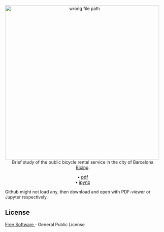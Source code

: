 <p align="center">
  <br>
  <a href="https://github.com/juanMarinero/bicingBarcelona/blob/master/main.ipynb"><img align="center" style="width:500px;padding-right:15px;" src="https://www.bicing.barcelona/sites/default/files/2019-01/est.JPG" alt="wrong file path"></a><br>
  Brief study of the public bicycle rental service in the city of Barcelona <a href="https://www.bicing.barcelona/es">Bicing</a>.
</p>

<p align="center">
  • <a href="https://github.com/juanMarinero/bicingBarcelona/blob/master/main.pdf">pdf</a><br>
  • <a href="https://github.com/juanMarinero/bicingBarcelona/blob/master/main.ipynb">ipynb</a>
</p>

Github might not load any, then download and open with PDF-viewer or Jupyter respectively.

## License

<a href="https://www.fsf.org/">Free Software </a> - General Public License
